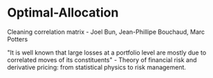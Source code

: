 # Optimal-Allocation

Cleaning correlation matrix - Joel Bun, Jean-Phillipe Bouchaud, Marc Potters

"It is well known that large losses at a portfolio level are mostly due to correlated moves of its constituents" - Theory of financial risk and derivative pricing: from statistical physics to risk management.
